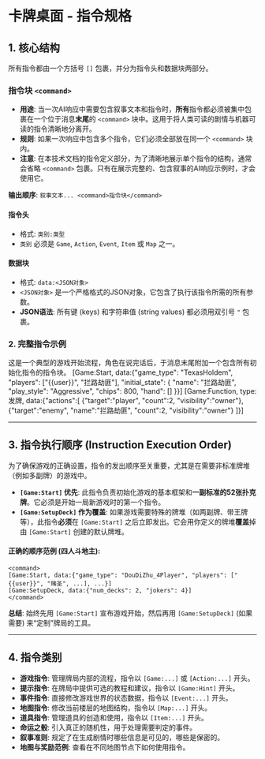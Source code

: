 # 卡牌桌面 - 指令规格

## 1. 核心结构

所有指令都由一个方括号 `[]` 包裹，并分为指令头和数据块两部分。

### 指令块 `<command>`
- **用途**: 当一次AI响应中需要包含叙事文本和指令时，**所有**指令都必须被集中包裹在一个位于消息**末尾**的 `<command>` 块中。这用于将人类可读的剧情与机器可读的指令清晰地分离开。
- **规则**: 如果一次响应中包含多个指令，它们必须全部放在同一个 `<command>` 块内。
- **注意**: 在本技术文档的指令定义部分，为了清晰地展示单个指令的结构，通常会省略 `<command>` 包裹。只有在展示完整的、包含叙事的AI响应示例时，才会使用它。

**输出顺序**: `叙事文本... <command>指令块</command>`

#### 指令头
-   格式: `类别:类型`
-   `类别` 必须是 `Game`, `Action`, `Event`, `Item` 或 `Map` 之一。

#### 数据块
-   格式: `data:<JSON对象>`
-   `<JSON对象>` 是一个严格格式的JSON对象，它包含了执行该指令所需的所有参数。
-   **JSON语法**: 所有键 (keys) 和字符串值 (string values) 都必须用双引号 `"` 包裹。

### 2. 完整指令示例

这是一个典型的游戏开始流程，角色在说完话后，于消息末尾附加一个包含所有初始化指令的指令块。
<command>
    [Game:Start, data:{"game_type": "TexasHoldem", "players": ["{{user}}", "拦路劫匪"], "initial_state": { "name": "拦路劫匪", "play_style": "Aggressive", "chips": 800, "hand": [] }}]
    [Game:Function, type:发牌, data:{"actions":[
      {"target":"player", "count":2, "visibility":"owner"},
      {"target":"enemy", "name":"拦路劫匪", "count":2, "visibility":"owner"}
    ]}]
</command>

---

## 3. 指令执行顺序 (Instruction Execution Order)

为了确保游戏的正确设置，指令的发出顺序至关重要，尤其是在需要非标准牌堆（例如多副牌）的游戏中。

- **`[Game:Start]` 优先**: 此指令负责初始化游戏的基本框架和**一副标准的52张扑克牌**。它必须是开始一局新游戏时的第一个指令。
- **`[Game:SetupDeck]` 作为覆盖**: 如果游戏需要特殊的牌堆（如两副牌、带王牌等），此指令**必须**在 `[Game:Start]` 之后立即发出。它会用你定义的牌堆**覆盖**掉由 `[Game:Start]` 创建的默认牌堆。

#### 正确的顺序范例 (四人斗地主):
```
<command>
[Game:Start, data:{"game_type": "DouDiZhu_4Player", "players": ["{{user}}", "赌圣", ...], ...}]
[Game:SetupDeck, data:{"num_decks": 2, "jokers": 4}]
</command>
```
**总结**: 始终先用 `[Game:Start]` 宣布游戏开始，然后再用 `[Game:SetupDeck]` (如果需要) 来“定制”牌局的工具。

---

## 4. 指令类别

-   **游戏指令**: 管理牌局内部的流程，指令以 `[Game:...]` 或 `[Action:...]` 开头。
-   **提示指令**: 在牌局中提供可选的教程和建议，指令以 `[Game:Hint]` 开头。
-   **事件指令**: 直接修改游戏世界的状态数据，指令以 `[Event:...]` 开头。
-   **地图指令**: 修改当前楼层的地图结构，指令以 `[Map:...]` 开头。
-   **道具指令**: 管理道具的创造和使用，指令以 `[Item:...]` 开头。
-   **命运之骰**: 引入真正的随机性，用于处理需要判定的事件。
-   **叙事准则**: 规定了在生成剧情时哪些信息是可见的，哪些是保密的。
-   **地图与奖励范例**: 查看在不同地图节点下如何使用指令。